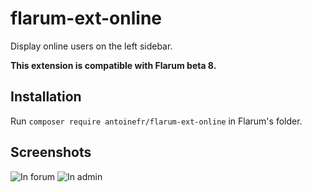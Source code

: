 # flarum-ext-online
Display online users on the left sidebar.

**This extension is compatible with Flarum beta 8.**

## Installation
Run `composer require antoinefr/flarum-ext-online` in Flarum's folder.

## Screenshots
![In forum](https://user-images.githubusercontent.com/4655583/34777612-1f789820-f61b-11e7-85f2-803a06355509.png)
![In admin](https://user-images.githubusercontent.com/4655583/34777697-6f072316-f61b-11e7-815d-e31baba4ff07.png)
